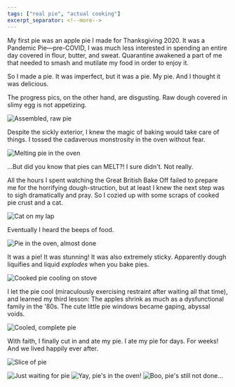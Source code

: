 ```yaml
---
tags: ["real pie", "actual cooking"]
excerpt_separator: <!--more-->
---
```

My first pie was an apple pie I made for Thanksgiving 2020. It was a Pandemic Pie&mdash;pre-COVID, I was much less interested in spending an entire day covered in flour, butter, and sweat. <!--more--> Quarantine awakened a part of me that needed to smash and mutilate my food in order to enjoy it.

So I made a pie. It was imperfect, but it was a pie. My pie. And I thought it was delicious. 

The progress pics, on the other hand, are disgusting. Raw dough covered in slimy egg is not appetizing.

![Assembled, raw pie](/assets/img/first_pie/raw_pie.jpg)

Despite the sickly exterior, I knew the magic of baking would take care of things. I tossed the cadaverous monstrosity in the oven without fear.

![Melting pie in the oven](/assets/img/first_pie/melting_pie.jpg)

...But did you know that pies can MELT?! I sure didn't. Not really. 

All the hours I spent watching the Great British Bake Off failed to prepare me for the horrifying dough-struction, but at least I knew the next step was to sigh dramatically and pray. So I cozied up with some scraps of cooked pie crust and a cat.

![Cat on my lap](/assets/img/first_pie/waiting_on_pie.jpg)

Eventually I heard the beeps of food.

![Pie in the oven, almost done](/assets/img/first_pie/sticky_pie.jpg)

It was a pie! It was stunning! It was also extremely sticky. Apparently dough liquifies and liquid _explodes_ when you bake pies.

![Cooked pie cooling on stove](/assets/img/first_pie/done_pie.jpg)

I let the pie cool (miraculously exercising restraint after waiting all that time), and learned my third lesson: The apples shrink as much as a dysfunctional family in the '80s. The cute little pie windows became gaping, abyssal voids.

![Cooled, complete pie](/assets/img/first_pie/cool_pie.jpg)

With faith, I finally cut in and ate my pie. I ate my pie for days. For weeks! And we lived happily ever after.

![Slice of pie](/assets/img/first_pie/pie_slice.jpg)

<div class="selfies">
  <img src="/assets/img/first_pie/just_waiting_for_pie.jpg" alt="Just waiting for pie">
  <img src="/assets/img/first_pie/yay_pie_in_oven.jpg" alt="Yay, pie's in the oven!">
  <img src="/assets/img/first_pie/boo_pie_still_not_done.jpg" alt="Boo, pie's still not done...">
</div>